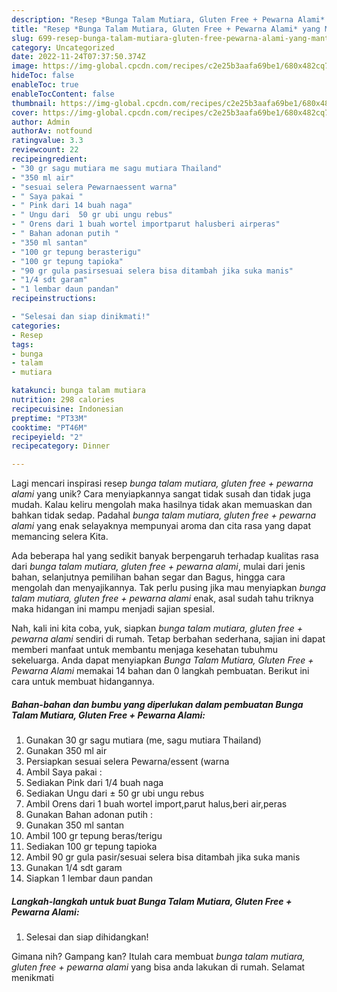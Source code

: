 ```yaml
---
description: "Resep *Bunga Talam Mutiara, Gluten Free + Pewarna Alami* yang Mantap"
title: "Resep *Bunga Talam Mutiara, Gluten Free + Pewarna Alami* yang Mantap"
slug: 699-resep-bunga-talam-mutiara-gluten-free-pewarna-alami-yang-mantap
category: Uncategorized
date: 2022-11-24T07:37:50.374Z
image: https://img-global.cpcdn.com/recipes/c2e25b3aafa69be1/680x482cq70/bunga-talam-mutiara-gluten-free-pewarna-alami-foto-resep-utama.jpg
hideToc: false
enableToc: true
enableTocContent: false
thumbnail: https://img-global.cpcdn.com/recipes/c2e25b3aafa69be1/680x482cq70/bunga-talam-mutiara-gluten-free-pewarna-alami-foto-resep-utama.jpg
cover: https://img-global.cpcdn.com/recipes/c2e25b3aafa69be1/680x482cq70/bunga-talam-mutiara-gluten-free-pewarna-alami-foto-resep-utama.jpg
author: Admin
authorAv: notfound
ratingvalue: 3.3
reviewcount: 22
recipeingredient:
- "30 gr sagu mutiara me sagu mutiara Thailand"
- "350 ml air"
- "sesuai selera Pewarnaessent warna"
- " Saya pakai "
- " Pink dari 14 buah naga"
- " Ungu dari  50 gr ubi ungu rebus"
- " Orens dari 1 buah wortel importparut halusberi airperas"
- " Bahan adonan putih "
- "350 ml santan"
- "100 gr tepung berasterigu"
- "100 gr tepung tapioka"
- "90 gr gula pasirsesuai selera bisa ditambah jika suka manis"
- "1/4 sdt garam"
- "1 lembar daun pandan"
recipeinstructions:

- "Selesai dan siap dinikmati!"
categories:
- Resep
tags:
- bunga
- talam
- mutiara

katakunci: bunga talam mutiara 
nutrition: 298 calories
recipecuisine: Indonesian
preptime: "PT33M"
cooktime: "PT46M"
recipeyield: "2"
recipecategory: Dinner

---
```





Lagi mencari inspirasi resep *bunga talam mutiara, gluten free + pewarna alami* yang unik? Cara menyiapkannya sangat tidak susah dan tidak juga mudah. Kalau keliru mengolah maka hasilnya tidak akan memuaskan dan bahkan tidak sedap. Padahal *bunga talam mutiara, gluten free + pewarna alami* yang enak selayaknya mempunyai aroma dan cita rasa yang dapat memancing selera Kita.





Ada beberapa hal yang sedikit banyak berpengaruh terhadap kualitas rasa dari *bunga talam mutiara, gluten free + pewarna alami*, mulai dari jenis bahan, selanjutnya pemilihan bahan segar dan Bagus, hingga cara mengolah dan menyajikannya. Tak perlu pusing jika mau menyiapkan *bunga talam mutiara, gluten free + pewarna alami* enak,      asal sudah tahu triknya maka hidangan ini mampu menjadi sajian spesial.





















Nah, kali ini kita coba, yuk, siapkan *bunga talam mutiara, gluten free + pewarna alami* sendiri di rumah. Tetap berbahan sederhana, sajian ini dapat memberi manfaat untuk membantu menjaga kesehatan tubuhmu sekeluarga. Anda dapat menyiapkan *Bunga Talam Mutiara, Gluten Free + Pewarna Alami* memakai 14 bahan dan 0 langkah pembuatan. Berikut ini cara untuk membuat hidangannya.

<!--inarticleads1-->

##### Bahan-bahan dan bumbu yang diperlukan dalam pembuatan *Bunga Talam Mutiara, Gluten Free + Pewarna Alami*:

1. Gunakan 30 gr sagu mutiara (me, sagu mutiara Thailand)
1. Gunakan 350 ml air
1. Persiapkan sesuai selera Pewarna/essent (warna
1. Ambil  Saya pakai :
1. Sediakan  Pink dari 1/4 buah naga
1. Sediakan  Ungu dari ± 50 gr ubi ungu rebus
1. Ambil  Orens dari 1 buah wortel import,parut halus,beri air,peras
1. Gunakan  Bahan adonan putih :
1. Gunakan 350 ml santan
1. Ambil 100 gr tepung beras/terigu
1. Sediakan 100 gr tepung tapioka
1. Ambil 90 gr gula pasir/sesuai selera bisa ditambah jika suka manis
1. Gunakan 1/4 sdt garam
1. Siapkan 1 lembar daun pandan




<!--inarticleads2-->

##### Langkah-langkah untuk buat *Bunga Talam Mutiara, Gluten Free + Pewarna Alami*:


1. Selesai dan siap dihidangkan!



Gimana nih? Gampang kan? Itulah cara membuat *bunga talam mutiara, gluten free + pewarna alami* yang bisa anda lakukan di rumah. Selamat menikmati
